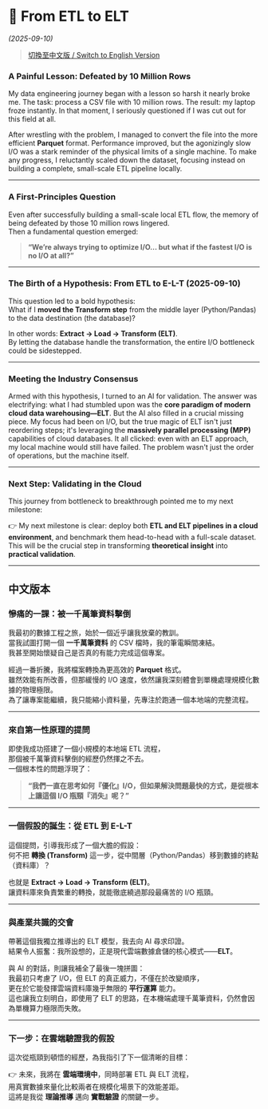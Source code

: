 # 📖 From ETL to ELT
*(2025-09-10)*
> [切換至中文版 / Switch to English Version](./from_ETL_to_ELT_zh.md)

### A Painful Lesson: Defeated by 10 Million Rows
My data engineering journey began with a lesson so harsh it nearly broke me. The task: process a CSV file with 10 million rows. The result: my laptop froze instantly. In that moment, I seriously questioned if I was cut out for this field at all.

After wrestling with the problem, I managed to convert the file into the more efficient **Parquet** format. Performance improved, but the agonizingly slow I/O was a stark reminder of the physical limits of a single machine. To make any progress, I reluctantly scaled down the dataset, focusing instead on building a complete, small-scale ETL pipeline locally.

---

### A First-Principles Question
Even after successfully building a small-scale local ETL flow, the memory of being defeated by those 10 million rows lingered.  
Then a fundamental question emerged:

> **“We’re always trying to optimize I/O… but what if the fastest I/O is no I/O at all?”**

---

### The Birth of a Hypothesis: From ETL to E-L-T (2025-09-10)
This question led to a bold hypothesis:  
What if I **moved the Transform step** from the middle layer (Python/Pandas) to the data destination (the database)?  

In other words: **Extract → Load → Transform (ELT)**.  
By letting the database handle the transformation, the entire I/O bottleneck could be sidestepped.

---

### Meeting the Industry Consensus
Armed with this hypothesis, I turned to an AI for validation. The answer was electrifying: what I had stumbled upon was the **core paradigm of modern cloud data warehousing—ELT**. But the AI also filled in a crucial missing piece. My focus had been on I/O, but the true magic of ELT isn't just reordering steps; it's leveraging the **massively parallel processing (MPP)** capabilities of cloud databases. It all clicked: even with an ELT approach, my local machine would still have failed. The problem wasn't just the order of operations, but the machine itself.

---

### Next Step: Validating in the Cloud
This journey from bottleneck to breakthrough pointed me to my next milestone:

👉 My next milestone is clear: deploy both **ETL and ELT pipelines in a cloud environment**, and benchmark them head-to-head with a full-scale dataset. 
This will be the crucial step in transforming **theoretical insight** into **practical validation**.

---

## 中文版本

### 慘痛的一課：被一千萬筆資料擊倒
我最初的數據工程之旅，始於一個近乎讓我放棄的教訓。  
當我試圖打開一個 **一千萬筆資料** 的 CSV 檔時，我的筆電瞬間凍結。  
我甚至開始懷疑自己是否真的有能力完成這個專案。  

經過一番折騰，我將檔案轉換為更高效的 **Parquet** 格式。  
雖然效能有所改善，但那緩慢的 I/O 速度，依然讓我深刻體會到單機處理規模化數據的物理極限。  
為了讓專案能繼續，我只能縮小資料量，先專注於跑通一個本地端的完整流程。

---

### 來自第一性原理的提問
即使我成功搭建了一個小規模的本地端 ETL 流程，  
那個被千萬筆資料擊倒的經歷仍然揮之不去。  
一個根本性的問題浮現了：

> **“我們一直在思考如何『優化』I/O，但如果解決問題最快的方式，是從根本上讓這個 I/O 瓶頸『消失』呢？”**
---

### 一個假設的誕生：從 ETL 到 E-L-T
這個提問，引導我形成了一個大膽的假設：  
何不把 **轉換 (Transform)** 這一步，從中間層（Python/Pandas）移到數據的終點（資料庫）？  

也就是 **Extract → Load → Transform (ELT)**。  
讓資料庫來負責繁重的轉換，就能徹底繞過那段最痛苦的 I/O 瓶頸。

---

### 與產業共識的交會
帶著這個我獨立推導出的 ELT 模型，我去向 AI 尋求印證。  
結果令人振奮：我所設想的，正是現代雲端數據倉儲的核心模式——**ELT**。  

與 AI 的對話，則讓我補全了最後一塊拼圖：  
我最初只考慮了 I/O，但 ELT 的真正威力，不僅在於改變順序，  
更在於它能發揮雲端資料庫幾乎無限的 **平行運算** 能力。  
這也讓我立刻明白，即使用了 ELT 的思路，在本機端處理千萬筆資料，仍然會因為單機算力極限而失敗。

---

### 下一步：在雲端驗證我的假設
這次從瓶頸到頓悟的經歷，為我指引了下一個清晰的目標：

👉 未來，我將在 **雲端環境中**，同時部署 ETL 與 ELT 流程，  
用真實數據來量化比較兩者在規模化場景下的效能差距。  
這將是我從 **理論推導** 邁向 **實戰驗證** 的關鍵一步。
